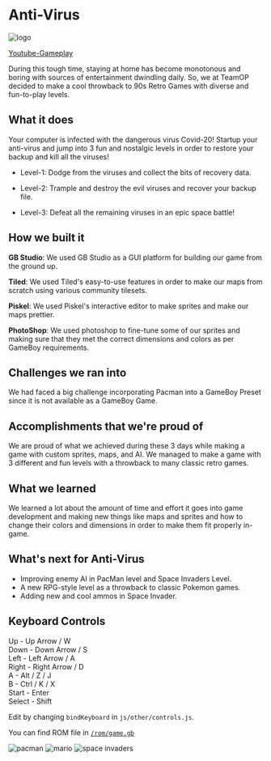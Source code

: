 # Anti-Virus

![logo](https://challengepost-s3-challengepost.netdna-ssl.com/photos/production/software_photos/001/556/243/datas/gallery.jpg) 

[Youtube-Gameplay](https://youtu.be/ETZXa2UleZo)

During this tough time, staying at home has become monotonous and boring with sources of entertainment dwindling daily.  So, we at TeamOP decided to make a cool throwback to 90s Retro Games with diverse and fun-to-play levels. 

## What it does

Your computer is infected with the dangerous virus Covid-20!
Startup your anti-virus and jump into 3 fun and nostalgic levels in order to restore your backup and kill all the viruses!
- Level-1: Dodge from the viruses and collect the bits of recovery data.

- Level-2: Trample and destroy the evil viruses and recover your backup file.

- Level-3: Defeat all the remaining viruses in an epic space battle!

## How we built it

**GB Studio**: We used GB Studio as a GUI platform for building our game from the ground up.

**Tiled**: We used Tiled's easy-to-use features in order to make our maps from scratch using various community tilesets.

**Piskel**: We used Piskel's interactive editor to make sprites and make our maps prettier.

**PhotoShop**: We used photoshop to fine-tune some of our sprites and making sure that they met the correct dimensions and colors as per GameBoy requirements.

## Challenges we ran into

We had faced a big challenge incorporating Pacman into a GameBoy Preset since it is not available as a GameBoy Game.

## Accomplishments that we're proud of

We are proud of what we achieved during these 3 days while making a game with custom sprites, maps, and AI. We managed to make a game with 3 different and fun levels with a throwback to many classic retro games.

## What we learned

We learned a lot about the amount of time and effort it goes into game development and making new things like maps and sprites and how to change their colors and dimensions in order to make them fit properly in-game.

## What's next for Anti-Virus
- Improving enemy AI in PacMan level and Space Invaders Level.
- A new RPG-style level as a throwback to classic Pokemon games.
- Adding new and cool ammos in Space Invader.

## Keyboard Controls

Up - Up Arrow / W  
Down - Down Arrow / S  
Left - Left Arrow / A  
Right - Right Arrow / D  
A - Alt / Z / J  
B - Ctrl / K / X  
Start - Enter  
Select - Shift  

Edit by changing `bindKeyboard` in `js/other/controls.js`.

You can find ROM file in [`/rom/game.gb`](https://github.com/lolmao-ers/Hack-Cade/blob/master/rom/game.gb)

![pacman](https://challengepost-s3-challengepost.netdna-ssl.com/photos/production/software_photos/001/556/002/datas/gallery.jpg)
![mario](https://challengepost-s3-challengepost.netdna-ssl.com/photos/production/software_photos/001/556/003/datas/gallery.jpg)
![space invaders](https://challengepost-s3-challengepost.netdna-ssl.com/photos/production/software_photos/001/556/004/datas/gallery.jpg)
